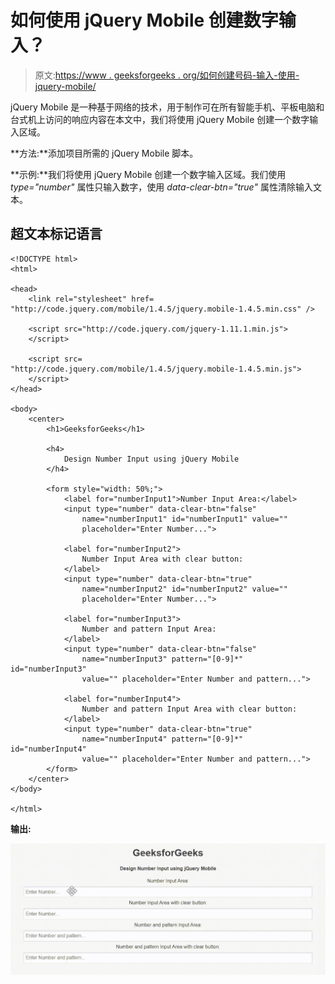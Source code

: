 # 如何使用 jQuery Mobile 创建数字输入？

> 原文:[https://www . geeksforgeeks . org/如何创建号码-输入-使用-jquery-mobile/](https://www.geeksforgeeks.org/how-to-create-a-number-input-using-jquery-mobile/)

jQuery Mobile 是一种基于网络的技术，用于制作可在所有智能手机、平板电脑和台式机上访问的响应内容在本文中，我们将使用 jQuery Mobile 创建一个数字输入区域。

**方法:**添加项目所需的 jQuery Mobile 脚本。

> <link rel="”stylesheet”" href="”http://code.jquery.com/mobile/1.4.5/jquery.mobile-1.4.5.min.css”">

**示例:**我们将使用 jQuery Mobile 创建一个数字输入区域。我们使用 *type="number"* 属性只输入数字，使用 *data-clear-btn="true"* 属性清除输入文本。

## 超文本标记语言

```
<!DOCTYPE html>
<html>

<head>
    <link rel="stylesheet" href=
"http://code.jquery.com/mobile/1.4.5/jquery.mobile-1.4.5.min.css" />

    <script src="http://code.jquery.com/jquery-1.11.1.min.js">
    </script>

    <script src=
"http://code.jquery.com/mobile/1.4.5/jquery.mobile-1.4.5.min.js">
    </script>
</head>

<body>
    <center>
        <h1>GeeksforGeeks</h1>

        <h4>
            Design Number Input using jQuery Mobile
        </h4>

        <form style="width: 50%;">
            <label for="numberInput1">Number Input Area:</label>
            <input type="number" data-clear-btn="false" 
                name="numberInput1" id="numberInput1" value=""
                placeholder="Enter Number...">

            <label for="numberInput2">
                Number Input Area with clear button:
            </label>
            <input type="number" data-clear-btn="true" 
                name="numberInput2" id="numberInput2" value=""
                placeholder="Enter Number...">

            <label for="numberInput3">
                Number and pattern Input Area:
            </label>
            <input type="number" data-clear-btn="false" 
                name="numberInput3" pattern="[0-9]*" id="numberInput3" 
                value="" placeholder="Enter Number and pattern...">

            <label for="numberInput4">
                Number and pattern Input Area with clear button:
            </label>
            <input type="number" data-clear-btn="true" 
                name="numberInput4" pattern="[0-9]*" id="numberInput4" 
                value="" placeholder="Enter Number and pattern...">
        </form>
    </center>
</body>

</html>
```

**输出:**

![](img/557950e44edb3acf47b1260f1c1b9936.png)